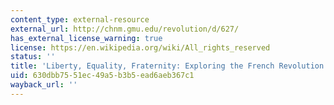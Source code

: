 ```yaml
---
content_type: external-resource
external_url: http://chnm.gmu.edu/revolution/d/627/
has_external_license_warning: true
license: https://en.wikipedia.org/wiki/All_rights_reserved
status: ''
title: 'Liberty, Equality, Fraternity: Exploring the French Revolution'
uid: 630dbb75-51ec-49a5-b3b5-ead6aeb367c1
wayback_url: ''
---
```

